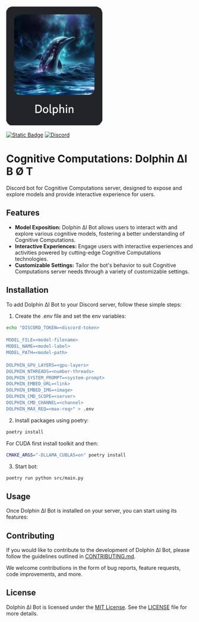 ![Dolphin ΔI](img/dolphin-ai.png)

[![Static Badge](https://img.shields.io/badge/cognitive_computations-s?style=flat&logo=huggingface&label=huggingface)](https://huggingface.co/cognitivecomputations)
[![Discord](https://img.shields.io/discord/1156064224225808488?logo=Discord&logoColor=%23ffffff&label=Discord&link=https%3A%2F%2Fdiscord.gg%2FtCMkMDDHwm)](https://discord.gg/tCMkMDDHwm)

# Cognitive Computations: Dolphin ΔI B Ø T

Discord bot for Cognitive Computations server, designed to expose and explore models and provide interactive experience for users.

## Features

- **Model Exposition:** Dolphin ΔI Bot allows users to interact with and explore various cognitive models, fostering a better understanding of Cognitive Computations.
- **Interactive Experiences:** Engage users with interactive experiences and activities powered by cutting-edge Cognitive Computations technologies.
- **Customizable Settings:** Tailor the bot's behavior to suit Cognitive Computations server needs through a variety of customizable settings.

## Installation

To add Dolphin ΔI Bot to your Discord server, follow these simple steps:
1. Create the .env file and set the env variables:
```sh
echo "DISCORD_TOKEN=<discord-token>

MODEL_FILE=<model-filename>
MODEL_NAME=<model-label>
MODEL_PATH=<model-path>

DOLPHIN_GPU_LAYERS=<gpu-layers>
DOLPHIN_NTHREADS=<number-threads>
DOLPHIN_SYSTEM_PROMPT=<system-prompt>
DOLPHIN_EMBED_URL=<link>
DOLPHIN_EMBED_IMG=<image>
DOLPHIN_CMD_SCOPE=<server>
DOLPHIN_CMD_CHANNEL=<channel>
DOLPHIN_MAX_REQ=<max-req>" > .env
```
2. Install packages using poetry:
```sh
poetry install
```
For CUDA first install toolkit and then:
```sh
CMAKE_ARGS="-DLLAMA_CUBLAS=on" poetry install
```
3. Start bot:
```sh
poetry run python src/main.py
```

## Usage

Once Dolphin ΔI Bot is installed on your server, you can start using its features:

## Contributing

If you would like to contribute to the development of Dolphin ΔI Bot, please follow the guidelines outlined in [CONTRIBUTING.md](CONTRIBUTING.md).

We welcome contributions in the form of bug reports, feature requests, code improvements, and more.

## License

Dolphin ΔI Bot is licensed under the [MIT License](LICENSE). See the [LICENSE](LICENSE) file for more details.